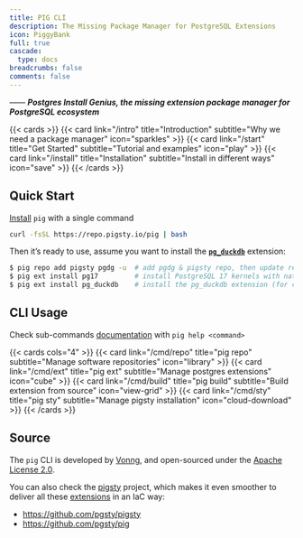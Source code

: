 ```yaml
---
title: PIG CLI
description: The Missing Package Manager for PostgreSQL Extensions
icon: PiggyBank
full: true
cascade:
  type: docs
breadcrumbs: false
comments: false
---
```



—— ***Postgres Install Genius, the missing extension package manager for PostgreSQL ecosystem***

{{< cards >}}
{{< card link="/intro"   title="Introduction" subtitle="Why we need a package manager" icon="sparkles" >}}
{{< card link="/start"   title="Get Started"  subtitle="Tutorial and examples"         icon="play" >}}
{{< card link="/install" title="Installation" subtitle="Install in different ways" icon="save" >}}
{{< /cards >}}



## Quick Start

[Install](/install) `pig` with a single command

```bash tab="Global"
curl -fsSL https://repo.pigsty.io/pig | bash
```


Then it’s ready to use, assume you want to install the [**`pg_duckdb`**](/e/pg_duckdb/) extension:

```bash
$ pig repo add pigsty pgdg -u  # add pgdg & pigsty repo, then update repo cache
$ pig ext install pg17         # install PostgreSQL 17 kernels with native PGDG packages
$ pig ext install pg_duckdb    # install the pg_duckdb extension (for current pg17)
```


## CLI Usage

Check sub-commands [documentation](/cmd) with `pig help <command>`

{{< cards cols="4"  >}}
{{< card link="/cmd/repo"  title="pig repo"  subtitle="Manage software repositories" icon="library" >}}
{{< card link="/cmd/ext"   title="pig ext"   subtitle="Manage postgres extensions"   icon="cube" >}}
{{< card link="/cmd/build" title="pig build" subtitle="Build extension from source"  icon="view-grid" >}}
{{< card link="/cmd/sty"   title="pig sty"   subtitle="Manage pigsty installation"   icon="cloud-download" >}}
{{< /cards >}}



## Source

The `pig` CLI is developed by [Vonng](https://blog.vonng.com/en/), and open-sourced under the [Apache License 2.0](https://github.com/pgsty/pig/?tab=Apache-2.0-1-ov-file#readme).

You can also check the [pigsty](https://pgsty.com) project, which makes it even smoother to deliver all these [extensions](/usage) in an IaC way:

- https://github.com/pgsty/pigsty
- https://github.com/pgsty/pig
